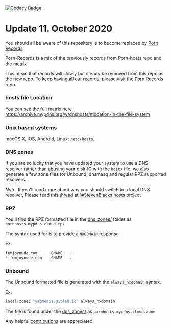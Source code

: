[![Codacy Badge](https://api.codacy.com/project/badge/Grade/84b46b76e27740bb9eb3770dc6b004a2)](https://app.codacy.com/gh/Import-External-Sources/pornhosts?utm_source=github.com&utm_medium=referral&utm_content=Import-External-Sources/pornhosts&utm_campaign=Badge_Grade_Dashboard)


# Update 11. October 2020
You should all be aware of this repository is to become replaced by
[Porn Records](https://mypdns.org/my-privacy-dns/porn-records).

Porn-Records is a mix of the previously records from Porn-hosts repo and the
[matrix](https://mypdns.org/my-privacy-dns/matrix)

This mean that records will slowly but steady be removed from this repo
as the new repo. To keep having all our records, please visit the
[Porn Records](https://mypdns.org/my-privacy-dns/porn-records) repo.

### hosts file Location
You can see the full matrix here
<https://archive.mypdns.org/w/dnshosts/#location-in-the-file-system>

### Unix based systems
macOS X, iOS, Android, Linux: `/etc/hosts`.

### DNS zones
If you are so lucky that you have updated your system to use a DNS resolver
rather than abusing your disk-IO with the `hosts` file, we also generate a few
zone files for Unbound, dnsmasq and regular RPZ supported resolvers.

*Note*: If you'll read more about why you should switch to a local DNS resolver,
Please read this [thread](https://github.com/StevenBlack/hosts/issues/1057) at
[@StevenBlacks](https://github.com/StevenBlack)
[hosts](https://github.com/StevenBlack/hosts) project

### RPZ
You'll find the RPZ formatted file in the [dns_zones/](dns_zones/) folder as
`pornhosts.mypdns.cloud.rpz`

The syntax used for is to provide a `NXDOMAIN` response

Ex.

```python
femjoynude.com		CNAME	.
*.femjoynude.com	CNAME	.
```

### Unbound
The Unbound formatted file is generated with the `always_nxdomain` syntax.

Ex.

```python
local-zone: "yspmedia.gitlab.io" always_nxdomain
```

The file is found under the [dns_zones/](dns_zones/) as
`pornhosts.mypdns.cloud.zone`

Any helpful [contributions](CONTRIBUTING.md) are appreciated
